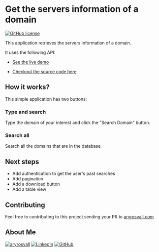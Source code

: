 # Get the servers information of a domain

[![GitHub license](https://img.shields.io/badge/license-MIT-blue.svg?style=for-the-badge&logo=appveyor)](https://github.com/facebook/react/blob/master/LICENSE) 

This application retrieves the servers information of a domain.

It uses the following API:

- [See the live demo](https://domain-info-api.herokuapp.com/) 

- [Checkout the source code here](https://github.com/AryRosvall/domainInformationAPI)

## How it works?

This simple application has two buttons:

### Type and search

Type the domain of your interest and click the "Search Domain" button.

### Search all

Search all the domains that are in the database.

## Next steps

- Add authentication to get the user's past searches
- Add pagination
- Add a download button
- Add a table view

## Contributing
Feel free to contributing to this project sending your PR to [aryrosvall.com](https://github.com/AryRosvall/)

## About Me

[![aryrosvall](https://img.shields.io/badge/aryrosvall.com-blue?style=for-the-badge&logo=appveyor)](http://aryrosvall.com)
[![LinkedIn](https://img.shields.io/badge/Twitter-9cf?style=for-the-badge&logo=appveyor)](https://www.linkedin.com/in/arantxarosas/)
[![GitHub](https://img.shields.io/badge/GITHUB-green?style=for-the-badge&logo=appveyor)](https://github.com/AryRosvall)


